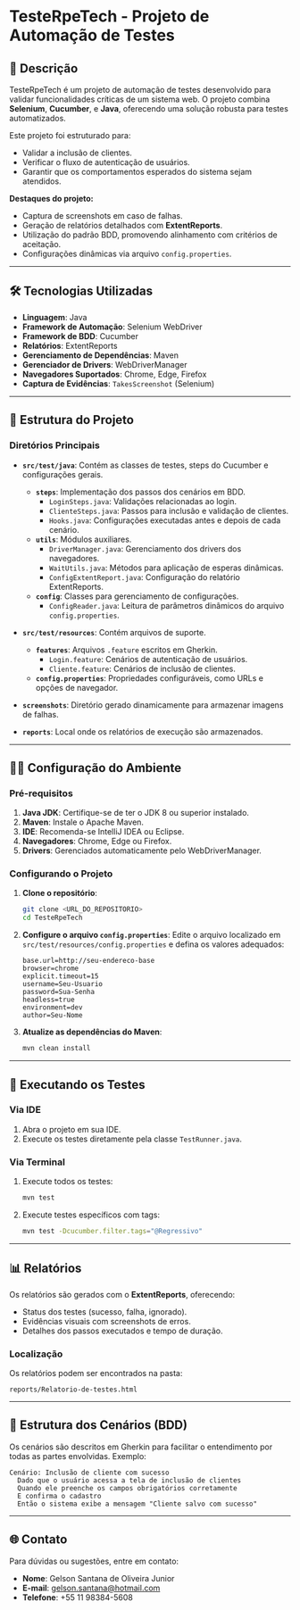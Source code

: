 # TesteRpeTech - Projeto de Automação de Testes

## 📜 Descrição

TesteRpeTech é um projeto de automação de testes desenvolvido para validar funcionalidades críticas de um sistema web. O projeto combina **Selenium**, **Cucumber**, e **Java**, oferecendo uma solução robusta para testes automatizados. 

Este projeto foi estruturado para:
- Validar a inclusão de clientes.
- Verificar o fluxo de autenticação de usuários.
- Garantir que os comportamentos esperados do sistema sejam atendidos.

**Destaques do projeto:**
- Captura de screenshots em caso de falhas.
- Geração de relatórios detalhados com **ExtentReports**.
- Utilização do padrão BDD, promovendo alinhamento com critérios de aceitação.
- Configurações dinâmicas via arquivo `config.properties`.

---

## 🛠️ Tecnologias Utilizadas

- **Linguagem**: Java
- **Framework de Automação**: Selenium WebDriver
- **Framework de BDD**: Cucumber
- **Relatórios**: ExtentReports
- **Gerenciamento de Dependências**: Maven
- **Gerenciador de Drivers**: WebDriverManager
- **Navegadores Suportados**: Chrome, Edge, Firefox
- **Captura de Evidências**: `TakesScreenshot` (Selenium)

---

## 📂 Estrutura do Projeto

### Diretórios Principais

- **`src/test/java`**: Contém as classes de testes, steps do Cucumber e configurações gerais.
  - **`steps`**: Implementação dos passos dos cenários em BDD.
    - `LoginSteps.java`: Validações relacionadas ao login.
    - `ClienteSteps.java`: Passos para inclusão e validação de clientes.
    - `Hooks.java`: Configurações executadas antes e depois de cada cenário.
  - **`utils`**: Módulos auxiliares.
    - `DriverManager.java`: Gerenciamento dos drivers dos navegadores.
    - `WaitUtils.java`: Métodos para aplicação de esperas dinâmicas.
    - `ConfigExtentReport.java`: Configuração do relatório ExtentReports.
  - **`config`**: Classes para gerenciamento de configurações.
    - `ConfigReader.java`: Leitura de parâmetros dinâmicos do arquivo `config.properties`.

- **`src/test/resources`**: Contém arquivos de suporte.
  - **`features`**: Arquivos `.feature` escritos em Gherkin.
    - `Login.feature`: Cenários de autenticação de usuários.
    - `Cliente.feature`: Cenários de inclusão de clientes.
  - **`config.properties`**: Propriedades configuráveis, como URLs e opções de navegador.

- **`screenshots`**: Diretório gerado dinamicamente para armazenar imagens de falhas.
- **`reports`**: Local onde os relatórios de execução são armazenados.

---

## 🧑‍💻 Configuração do Ambiente

### Pré-requisitos

1. **Java JDK**: Certifique-se de ter o JDK 8 ou superior instalado.
2. **Maven**: Instale o Apache Maven.
3. **IDE**: Recomenda-se IntelliJ IDEA ou Eclipse.
4. **Navegadores**: Chrome, Edge ou Firefox.
5. **Drivers**: Gerenciados automaticamente pelo WebDriverManager.

### Configurando o Projeto

1. **Clone o repositório**:
   ```bash
   git clone <URL_DO_REPOSITORIO>
   cd TesteRpeTech
   ```

2. **Configure o arquivo `config.properties`**:
   Edite o arquivo localizado em `src/test/resources/config.properties` e defina os valores adequados:
   ```properties
   base.url=http://seu-endereco-base
   browser=chrome
   explicit.timeout=15
   username=Seu-Usuario
   password=Sua-Senha
   headless=true
   environment=dev
   author=Seu-Nome
   ```

3. **Atualize as dependências do Maven**:
   ```bash
   mvn clean install
   ```

---

## 🚀 Executando os Testes

### Via IDE

1. Abra o projeto em sua IDE.
2. Execute os testes diretamente pela classe `TestRunner.java`.

### Via Terminal

1. Execute todos os testes:
   ```bash
   mvn test
   ```

2. Execute testes específicos com tags:
   ```bash
   mvn test -Dcucumber.filter.tags="@Regressivo"
   ```

---

## 📊 Relatórios

Os relatórios são gerados com o **ExtentReports**, oferecendo:
- Status dos testes (sucesso, falha, ignorado).
- Evidências visuais com screenshots de erros.
- Detalhes dos passos executados e tempo de duração.

### Localização

Os relatórios podem ser encontrados na pasta:
```
reports/Relatorio-de-testes.html
```

---

## 📝 Estrutura dos Cenários (BDD)

Os cenários são descritos em Gherkin para facilitar o entendimento por todas as partes envolvidas. Exemplo:

```gherkin
Cenário: Inclusão de cliente com sucesso
  Dado que o usuário acessa a tela de inclusão de clientes
  Quando ele preenche os campos obrigatórios corretamente
  E confirma o cadastro
  Então o sistema exibe a mensagem "Cliente salvo com sucesso"
```

---

## 🌐 Contato

Para dúvidas ou sugestões, entre em contato:
- **Nome**: Gelson Santana de Oliveira Junior
- **E-mail**: gelson.santana@hotmail.com
- **Telefone**: +55 11 98384-5608
